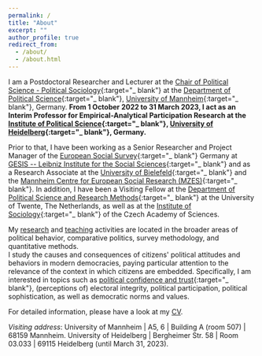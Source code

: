 ```yaml
---
permalink: /
title: "About"
excerpt: ""
author_profile: true
redirect_from:
  - /about/
  - /about.html
---
```


I am a Postdoctoral Researcher and Lecturer at the [Chair of Political Science - Political Sociology](https://www.sowi.uni-mannheim.de/en/schmitt-beck/){:target="_ blank"} at the [Department of Political Science](https://www.sowi.uni-mannheim.de/en/research/political-science/){:target="_ blank"}, [University of Mannheim](https://www.uni-mannheim.de/en/){:target="_ blank"}, Germany. **From 1 October 2022 to 31 March 2023, I act as an Interim Professor for Empirical-Analytical Participation Research at the [Institute of Political Science](https://www.uni-heidelberg.de/politikwissenschaften/){:target="_ blank"}, [University of Heidelberg](https://www.uni-heidelberg.de/en){:target="_ blank"}, Germany.**

Prior to that, I have been working as a Senior Researcher and Project Manager of the [European Social Survey](https://www.europeansocialsurvey.org/){:target="_ blank"} Germany at [GESIS -- Leibniz Institute for the Social Sciences](https://www.gesis.org){:target="_ blank"} and as a Research Associate at the [University of Bielefeld](https://www.uni-bielefeld.de/(en)/soz/){:target="_ blank"} and the [Mannheim Centre for European Social Research (MZES)](https://www.mzes.uni-mannheim.de/d7/en){:target="_ blank"}. In addition, I have been a Visiting Fellow at the [Department of Political Science and Research Methods](https://www.utwente.nl/en/bms/omd/){:target="_ blank"} at the University of Twente, The Netherlands, as well as at the [Institute of Sociology](https://www.soc.cas.cz/en/about-institute){:target="_ blank"} of the Czech Academy of Sciences.

My [research](https://cschnaudt.github.io/publications/) and [teaching](https://cschnaudt.github.io/teaching/) activities are located in the broader areas of political behavior, comparative politics, survey methodology, and quantitative methods.  
I study the causes and consequences of citizens' political attitudes and behaviors in modern democracies, paying particular attention to the relevance of the context in which citizens are embedded. Specifically, I am interested in topics such as [political confidence and trust](https://www.springer.com/us/book/9783319894317){:target="_ blank"}, (perceptions of) electoral integrity, political participation, political sophistication, as well as democratic norms and values.

For detailed information, please have a look at my [CV](https://cschnaudt.github.io/cv/).  

*Visiting address*: University of Mannheim \| A5, 6 \| Building A (room 507) \|  68159 Mannheim.
University of Heidelberg \| Bergheimer Str. 58 \| Room 03.033 \|  69115 Heidelberg (until March 31, 2023).
